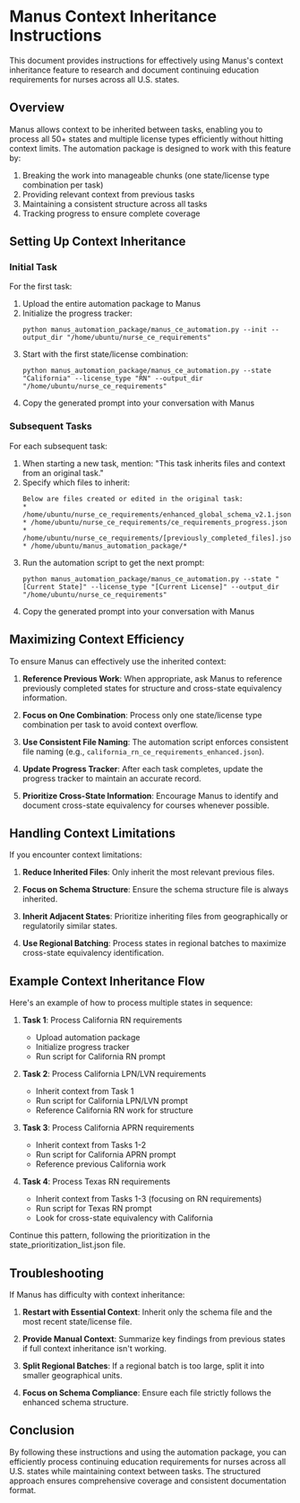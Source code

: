 # Manus Context Inheritance Instructions

This document provides instructions for effectively using Manus's context inheritance feature to research and document continuing education requirements for nurses across all U.S. states.

## Overview

Manus allows context to be inherited between tasks, enabling you to process all 50+ states and multiple license types efficiently without hitting context limits. The automation package is designed to work with this feature by:

1. Breaking the work into manageable chunks (one state/license type combination per task)
2. Providing relevant context from previous tasks
3. Maintaining a consistent structure across all tasks
4. Tracking progress to ensure complete coverage

## Setting Up Context Inheritance

### Initial Task

For the first task:

1. Upload the entire automation package to Manus
2. Initialize the progress tracker:
   ```
   python manus_automation_package/manus_ce_automation.py --init --output_dir "/home/ubuntu/nurse_ce_requirements"
   ```
3. Start with the first state/license combination:
   ```
   python manus_automation_package/manus_ce_automation.py --state "California" --license_type "RN" --output_dir "/home/ubuntu/nurse_ce_requirements"
   ```
4. Copy the generated prompt into your conversation with Manus

### Subsequent Tasks

For each subsequent task:

1. When starting a new task, mention: "This task inherits files and context from an original task."
2. Specify which files to inherit:
   ```
   Below are files created or edited in the original task:
   * /home/ubuntu/nurse_ce_requirements/enhanced_global_schema_v2.1.json
   * /home/ubuntu/nurse_ce_requirements/ce_requirements_progress.json
   * /home/ubuntu/nurse_ce_requirements/[previously_completed_files].json
   * /home/ubuntu/manus_automation_package/*
   ```
3. Run the automation script to get the next prompt:
   ```
   python manus_automation_package/manus_ce_automation.py --state "[Current State]" --license_type "[Current License]" --output_dir "/home/ubuntu/nurse_ce_requirements"
   ```
4. Copy the generated prompt into your conversation with Manus

## Maximizing Context Efficiency

To ensure Manus can effectively use the inherited context:

1. **Reference Previous Work**: When appropriate, ask Manus to reference previously completed states for structure and cross-state equivalency information.

2. **Focus on One Combination**: Process only one state/license type combination per task to avoid context overflow.

3. **Use Consistent File Naming**: The automation script enforces consistent file naming (e.g., `california_rn_ce_requirements_enhanced.json`).

4. **Update Progress Tracker**: After each task completes, update the progress tracker to maintain an accurate record.

5. **Prioritize Cross-State Information**: Encourage Manus to identify and document cross-state equivalency for courses whenever possible.

## Handling Context Limitations

If you encounter context limitations:

1. **Reduce Inherited Files**: Only inherit the most relevant previous files.

2. **Focus on Schema Structure**: Ensure the schema structure file is always inherited.

3. **Inherit Adjacent States**: Prioritize inheriting files from geographically or regulatorily similar states.

4. **Use Regional Batching**: Process states in regional batches to maximize cross-state equivalency identification.

## Example Context Inheritance Flow

Here's an example of how to process multiple states in sequence:

1. **Task 1**: Process California RN requirements
   - Upload automation package
   - Initialize progress tracker
   - Run script for California RN prompt

2. **Task 2**: Process California LPN/LVN requirements
   - Inherit context from Task 1
   - Run script for California LPN/LVN prompt
   - Reference California RN work for structure

3. **Task 3**: Process California APRN requirements
   - Inherit context from Tasks 1-2
   - Run script for California APRN prompt
   - Reference previous California work

4. **Task 4**: Process Texas RN requirements
   - Inherit context from Tasks 1-3 (focusing on RN requirements)
   - Run script for Texas RN prompt
   - Look for cross-state equivalency with California

Continue this pattern, following the prioritization in the state_prioritization_list.json file.

## Troubleshooting

If Manus has difficulty with context inheritance:

1. **Restart with Essential Context**: Inherit only the schema file and the most recent state/license file.

2. **Provide Manual Context**: Summarize key findings from previous states if full context inheritance isn't working.

3. **Split Regional Batches**: If a regional batch is too large, split it into smaller geographical units.

4. **Focus on Schema Compliance**: Ensure each file strictly follows the enhanced schema structure.

## Conclusion

By following these instructions and using the automation package, you can efficiently process continuing education requirements for nurses across all U.S. states while maintaining context between tasks. The structured approach ensures comprehensive coverage and consistent documentation format.
